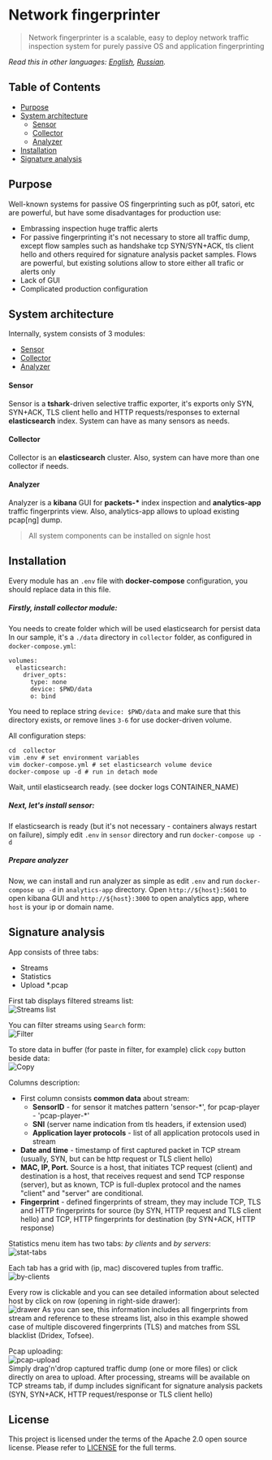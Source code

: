# Network fingerprinter

> Network fingerprinter is a scalable, easy to deploy network traffic inspection system for purely passive OS and application fingerprinting

*Read this in other languages: [English](README.md), [Russian](README.ru.md).*

## Table of Contents

- [Purpose](#purpose)
- [System architecture](#system-architecture)
	- [Sensor](#sensor)
	- [Collector](#collector)
	- [Analyzer](#analyzer)
- [Installation](#installation)
- [Signature analysis](#signature-analysis)

## Purpose
Well-known systems for passive OS fingerprinting such as p0f, satori, etc are powerful, but have some disadvantages for production use:
* Embrassing inspection huge traffic alerts
* For passive fingerprinting it's not necessary to store all traffic dump, except flow samples such as handshake tcp SYN/SYN+ACK, tls client hello and others required for signature analysis packet samples. Flows are powerful, but existing solutions allow to store either all trafic or alerts only
* Lack of GUI
* Complicated production configuration

## System architecture

Internally, system consists of 3 modules:
* [Sensor](#sensor)
* [Collector](#collector)
* [Analyzer](#analyzer)

#### Sensor 

Sensor is a **tshark**-driven selective traffic exporter, it's exports only SYN, SYN+ACK, TLS client hello and HTTP requests/responses to external **elasticsearch** index. System can have as many sensors as needs.

#### Collector

Collector is an **elasticsearch** cluster. Also, system can have more than one collector if needs.

#### Analyzer

Analyzer is a **kibana** GUI for **packets-\*** index inspection and **analytics-app** traffic fingerprints view. Also, analytics-app allows to upload existing pcap[ng] dump.

> All system components can be installed on signle host

## Installation

Every module has an `.env` file with **docker-compose** configuration, you should replace data in this file. 

##### Firstly, install collector module:
You needs to create folder which will be used elasticsearch for persist data
In our sample, it's a `./data` directory in `collector` folder, as configured in `docker-compose.yml`:
```
volumes:
  elasticsearch:
    driver_opts:
      type: none
      device: $PWD/data
      o: bind
```
You need to replace string `device: $PWD/data`  and make sure that this directory exists, or remove lines `3-6` for use docker-driven volume.

All configuration steps: 
```
cd  collector
vim .env # set environment variables
vim docker-compose.yml # set elasticsearch volume device 
docker-compose up -d # run in detach mode
```
Wait, until elasticsearch ready. (see docker logs CONTAINER_NAME)

##### Next, let's install sensor:

If elasticsearch is ready (but it's not necessary - containers always restart on failure), simply edit `.env` in `sensor` directory and run `docker-compose up -d`

##### Prepare analyzer

Now, we can install and run analyzer as simple as edit `.env` and run `docker-compose up -d` in `analytics-app` directory.
Open `http://${host}:5601` to open kibana GUI and `http://${host}:3000` to open analytics app, where `host` is your ip or domain name.

## Signature analysis

App consists of three tabs:
* Streams
* Statistics
* Upload \*.pcap

First tab displays filtered streams list:\
![Streams list](https://i.imgur.com/6QBX5vh.png)


You can filter streams using `Search` form:\
![Filter](https://i.imgur.com/G3YFbCi.png)

To store data in buffer (for paste in filter, for example) click `copy` button beside data:\
![Copy](https://i.imgur.com/CEoOfhZ.png)

Columns description:
* First column consists **common data** about stream:
	* **SensorID** - for sensor it matches pattern 'sensor-\*', for pcap-player - 'pcap-player-*'
	* **SNI** (server name indication from tls headers, if extension used)
	* **Application layer protocols** - list of all application protocols used in stream
* **Date and time** - timestamp of first captured packet in TCP stream (usually, SYN, but can be http request or TLS client hello)
* **MAC, IP, Port.** Source is a host, that initiates TCP request (client) and destination is a host, that receives request and send TCP response (server), but as known, TCP is full-duplex protocol and the names "client" and "server" are conditional.
* **Fingerprint** - defined fingerprints of stream, they may include TCP, TLS and HTTP fingerprints for source (by SYN, HTTP request and TLS client hello) and TCP, HTTP fingerprints for destination (by SYN+ACK, HTTP response)

Statistics menu item has two tabs: *by clients* and *by servers*:\
![stat-tabs](https://i.imgur.com/CoGpUNB.png)

Each tab has a grid with (ip, mac) discovered tuples from traffic.\
![by-clients](https://i.imgur.com/FBhRkMb.png)

Every row is clickable and you can see detailed information about selected host by click on row (opening in right-side drawer):\
![drawer](https://i.imgur.com/JKTtCAw.png)
As you can see, this information includes all fingerprints from stream and reference to these streams list, also in this example showed case of multiple discovered fingerprints (TLS) and matches from SSL blacklist (Dridex, Tofsee). 

Pcap uploading:\
![pcap-upload](https://i.imgur.com/dTQf184.png)\
Simply drag'n'drop captured traffic dump (one or more files) or click directly on area to upload. After processing, streams will be available on TCP streams tab, if dump includes significant for signature analysis packets (SYN, SYN+ACK, HTTP request/response or TLS client hello)

## License
This project is licensed under the terms of the Apache 2.0 open source license. Please refer to [LICENSE](LICENSE) for the full terms.
